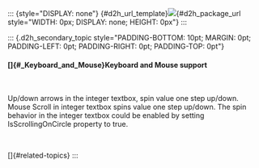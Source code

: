 ::: {style="DISPLAY: none"}
[](ms-xhelp:///?Id=d2h_url_template){#d2h_url_template}![](!package_url!){#d2h_package_url style="WIDTH: 0px; DISPLAY: none; HEIGHT: 0px"}
:::

::: {.d2h_secondary_topic style="PADDING-BOTTOM: 10pt; MARGIN: 0pt; PADDING-LEFT: 0pt; PADDING-RIGHT: 0pt; PADDING-TOP: 0pt"}
#### []{#_Keyboard_and_Mouse}Keyboard and Mouse support

 

Up/down arrows in the integer textbox, spin value one step up/down. Mouse Scroll in integer textbox spins value one step up/down. The spin behavior in the integer textbox could be enabled by setting IsScrollingOnCircle property to true.

 

[]{#related-topics}
:::
